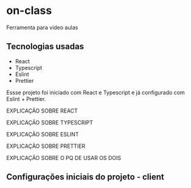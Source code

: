 # on-class

Ferramenta para video aulas

## Tecnologias usadas

- React
- Typescript
- Eslint
- Prettier

Essse projeto foi iniciado com React e Typescript e já configurado com Eslint + Prettier.

EXPLICAÇÃO SOBRE REACT

EXPLICAÇÃO SOBRE TYPESCRIPT

EXPLICAÇÃO SOBRE ESLINT

EXPLICAÇÃO SOBRE PRETTIER

EXPLICAÇÃO SOBRE O PQ DE USAR OS DOIS

## Configurações iniciais do projeto - client
